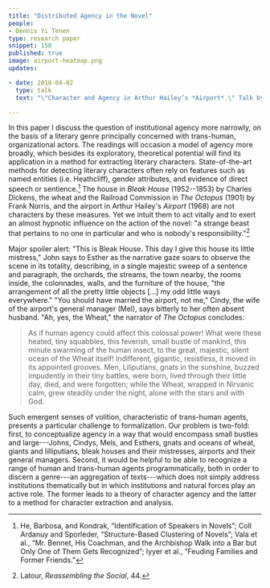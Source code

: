 ```yaml
---
title: "Distributed Agency in the Novel"
people:
- Dennis Yi Tenen
type: research paper
snippet: 150
published: true
image: airport-heatmap.png
updates:

- date: 2018-04-02
  type: talk
  text: "\"Character and Agency in Arthur Hailey’s *Airport*.\" Talk by invitation at the Harvard NHC Novel Theory seminar on April 2, 2018."

---
```


In this paper I discuss the question of institutional agency more narrowly, on
the basis of a literary genre principally concerned with trans-human,
organizational actors. The readings will occasion a model of agency more
broadly, which besides its exploratory, theoretical potential will find its
application in a method for extracting literary characters. State-of-the-art
methods for detecting literary characters often rely on features such as named
entities (i.e. Heathcliff), gender attributes, and evidence of direct speech
or sentience.[^1] The house in *Bleak House* (1952--1853) by Charles Dickens, the
wheat and the Railroad Commission in *The Octopus*
(1901) by Frank Norris, and the airport in Arthur Hailey's *Airport* (1968)
       are not characters by these measures. Yet we intuit them to act vitally
and to exert an almost hypnotic influence on the action of the novel: "a
strange beast that pertains to no one in particular and who is nobody's
responsibility."[^2]

Major spoiler alert: "This is Bleak House. This day I give this house its
little mistress," John says to Esther as the narrative gaze soars to observe
the scene in its totality, describing, in a single majestic sweep of a
sentence and paragraph, the orchards, the streams, the town nearby, the rooms
inside, the colonnades, walls, and the furniture of the house, "the
arrangement of all the pretty little objects [...] my odd little ways
everywhere." "You should have married the airport, not me," Cindy, the wife of
the airport's general manager (Mel), says bitterly to her often absent
husband. "Ah, yes, the Wheat," the narrator of *The Octopus* concludes:

> As if human agency could affect this colossal power! What were these heated,
> tiny squabbles, this feverish, small bustle of mankind, this minute swarming
> of the human insect, to the great, majestic, silent ocean of the Wheat
> itself!  Indifferent, gigantic, resistless, it moved in its appointed
> grooves. Men, Liliputians, gnats in the sunshine, buzzed impudently in their
> tiny battles, were born, lived through their little day, died, and were
> forgotten; while the Wheat, wrapped in Nirvanic calm, grew steadily under
> the night, alone with the stars and with God.

Such emergent senses of volition, characteristic of trans-human agents,
presents a particular challenge to formalization. Our problem is two-fold:
first, to conceptualize agency in a way that would encompass small bustles and
large---Johns, Cindys, Mels, and Esthers, gnats and oceans of wheat, giants
and lilliputians, bleak houses and their mistresses, airports and their
general managers. Second, it would be helpful to be able to recognize a range
of human and trans-human agents programmatically, both in order to discern a
genre---an aggregation of texts---which does not simply address institutions
thematically but in which institutions and natural forces play an active role.
The former leads to a theory of character agency and the latter to a method
for character extraction and analysis.

[^1]: He, Barbosa, and Kondrak, “Identification of Speakers in Novels”; Coll Ardanuy and Sporleder, “Structure-Based Clustering of Novels”; Vala et al., “Mr. Bennet, His Coachman, and the Archbishop Walk into a Bar but Only One of Them Gets Recognized”; Iyyer et al., “Feuding Families and Former Friends.”

[^2]: Latour, *Reassembling the Social*, 44.
